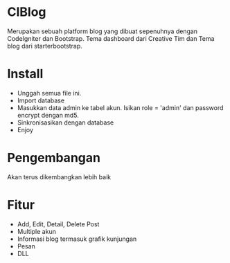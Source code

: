 # CIBlog
Merupakan sebuah platform blog yang dibuat sepenuhnya dengan CodeIgniter dan Bootstrap. Tema dashboard dari Creative Tim dan Tema blog dari starterbootstrap.

# Install
- Unggah semua file ini.
- Import database
- Masukkan data admin ke tabel akun. Isikan role = 'admin' dan password encrypt dengan md5.
- Sinkronisasikan dengan database
- Enjoy

# Pengembangan
Akan terus dikembangkan lebih baik

# Fitur
- Add, Edit, Detail, Delete Post
- Multiple akun
- Informasi blog termasuk grafik kunjungan
- Pesan
- DLL

